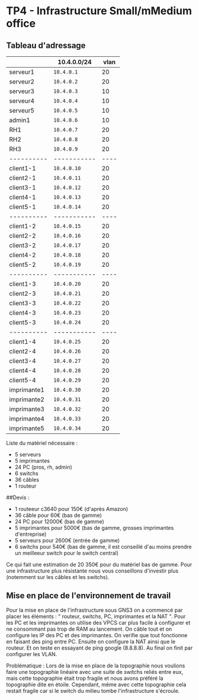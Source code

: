 # TP4 - Infrastructure Small/mMedium office 

## Tableau d'adressage

|            | 10.4.0.0/24 | vlan |
| ---------- | ----------- | ---- |
| serveur1   |  `10.4.0.1` |   20 |
| serveur2   |  `10.4.0.2` |   20 |
| serveur3   |  `10.4.0.3` |   10 |
| serveur4   |  `10.4.0.4` |   10 |
| serveur5   |  `10.4.0.5` |   10 |
| admin1     |  `10.4.0.6` |   10 |
| RH1        |  `10.4.0.7` |   20 |
| RH2        |  `10.4.0.8` |   20 |
| RH3        |  `10.4.0.9` |   20 |
| ---------- | ----------- | ---- |
| client1-1  | `10.4.0.10` |   20 |
| client2-1  | `10.4.0.11` |   20 |
| client3-1  | `10.4.0.12` |   20 |
| client4-1  | `10.4.0.13` |   20 |
| client5-1  | `10.4.0.14` |   20 |
| ---------- | ----------- | ---- |
| client1-2  | `10.4.0.15` |   20 |
| client2-2  | `10.4.0.16` |   20 |
| client3-2  | `10.4.0.17` |   20 |
| client4-2  | `10.4.0.18` |   20 |
| client5-2  | `10.4.0.19` |   20 |
| ---------- | ----------- | ---- |
| client1-3  | `10.4.0.20` |   20 |
| client2-3  | `10.4.0.21` |   20 |
| client3-3  | `10.4.0.22` |   20 |
| client4-3  | `10.4.0.23` |   20 |
| client5-3  | `10.4.0.24` |   20 |
| ---------- | ----------- | ---- |
| client1-4  | `10.4.0.25` |   20 |
| client2-4  | `10.4.0.26` |   20 |
| client3-4  | `10.4.0.27` |   20 |
| client4-4  | `10.4.0.28` |   20 |
| client5-4  | `10.4.0.29` |   20 |
| imprimante1| `10.4.0.30` |   20 |
| imprimante2| `10.4.0.31` |   20 |
| imprimante3| `10.4.0.32` |   20 |
| imprimante4| `10.4.0.33` |   20 |
| imprimante5| `10.4.0.34` |   20 |

Liste du matériel nécessaire :

-   5 serveurs
-   5 imprimantes
-   24 PC (pros, rh, admin)
-   6 switchs
-   36 câbles
-   1 routeur

##Devis : 

- 1 routeeur c3640 pour 150€ (d'après Amazon)
- 36 câble pour 60€ (bas de gamme)
- 24 PC pour 12000€ (bas de gamme)
- 5 imprimantes pour 5000€ (bas de gamme, grosses imprimantes d'entreprise)
- 5 serveurs pour 2600€ (entrée de gamme)
- 6 switchs pour 540€ (bas de gamme, il est conseillé d'au moins prendre un meilleeur switch pour le switch central)

Ce qui fait une estimation de 20 350€ pour du matériel bas de gamme. Pour une infrastructure plus résistante nous vous conseillons d'investir plus (notemment sur les câbles et les switchs).

## Mise en place de l'environnement de travail

Pour la mise en place de l'infrastructure sous GNS3 on a commencé par placer les éléments : " routeur, switchs, PC, imprimantes et la NAT ". Pour les PC et les imprimantes on utilise des VPCS car plus facile à configurer et ne consommant pas trop de RAM au lancement. On câble tout et on configure les IP des PC et des imprimantes. On verifie que tout fonctionne en faisant des ping entre PC. Ensuite on configure la NAT ainsi que le routeur. Et on teste en essayant de ping google (8.8.8.8). Au final on finit par configurer les VLAN.

Problématique : Lors de la mise en place de la topographie nous voulions faire une topographie linéaire avec une suite de switchs reliés entre eux, mais cette topographie était trop fragile et nous avons préféré la topographie dite en étoile. Cependant, même avec cette topographie cela restait fragile car si le switch du milieu tombe l'infrastructure s'écroule.
